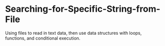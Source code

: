# Searching-for-Specific-String-from-File
Using files to read in text data, then use data structures with loops, functions, and conditional execution.
